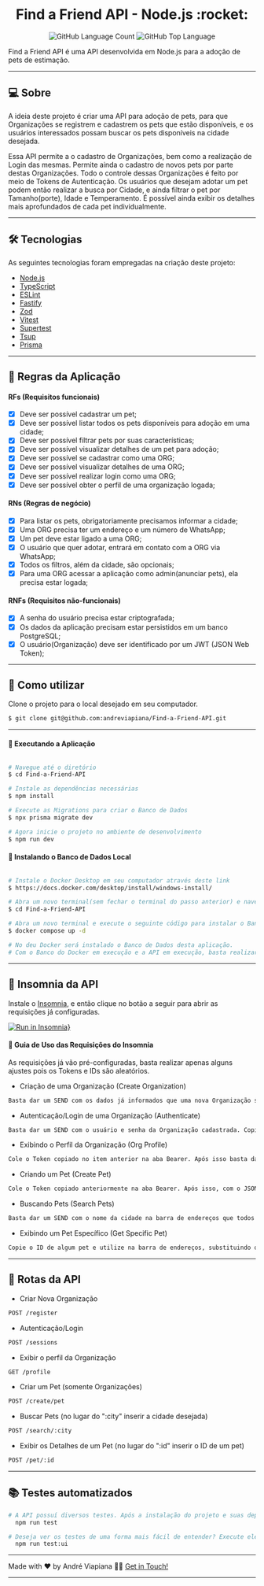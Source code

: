 <p align="center">
  <h1 align="center">Find a Friend API - Node.js :rocket:</h1>
</p>

<p align="center" margin-top="25px" >
  <img alt="GitHub Language Count" src="https://img.shields.io/github/languages/count/andreviapiana/Find-a-Friend-API" />

  <img alt="GitHub Top Language" src="https://img.shields.io/github/languages/top/andreviapiana/Find-a-Friend-API" />
</p>


Find a Friend API é uma API desenvolvida em Node.js para a adoção de pets de estimação.

___

## 💻 Sobre
A ideia deste projeto é criar uma API para adoção de pets, para que Organizações se registrem e cadastrem os pets que estão disponíveis, e os usuários interessados possam buscar os pets disponíveis na cidade desejada.

Essa API permite a o cadastro de Organizações, bem como a realização de Login das mesmas. Permite ainda o cadastro de novos pets por parte destas Organizações. Todo o controle dessas Organizações é feito por meio de Tokens de Autenticação. Os usuários que desejam  adotar um pet podem então realizar a busca por Cidade, e ainda filtrar o pet por Tamanho(porte), Idade e Temperamento. É possível ainda exibir os detalhes mais aprofundados de cada pet individualmente.

___

## 🛠 Tecnologias

As seguintes tecnologias foram empregadas na criação deste projeto:

- [Node.js](https://nodejs.org/en)
- [TypeScript](https://www.typescriptlang.org/)
- [ESLint](https://eslint.org/)
- [Fastify](https://www.npmjs.com/package/fastify)
- [Zod](https://www.npmjs.com/package/zod)
- [Vitest](https://vitest.dev/)
- [Supertest](https://www.npmjs.com/package/supertest)
- [Tsup](https://tsup.egoist.dev/)
- [Prisma](https://www.prisma.io/)

___

## 🚀 Regras da Aplicação

#### RFs (Requisitos funcionais)

- [x] Deve ser possível cadastrar um pet;
- [x] Deve ser possível listar todos os pets disponíveis para adoção em uma cidade;
- [x] Deve ser possível filtrar pets por suas características;
- [x] Deve ser possível visualizar detalhes de um pet para adoção;
- [x] Deve ser possível se cadastrar como uma ORG;
- [x] Deve ser possível visualizar detalhes de uma ORG;
- [x] Deve ser possível realizar login como uma ORG;
- [x] Deve ser possível obter o perfil de uma organização logada;

#### RNs (Regras de negócio)

- [x] Para listar os pets, obrigatoriamente precisamos informar a cidade;
- [x] Uma ORG precisa ter um endereço e um número de WhatsApp;
- [x] Um pet deve estar ligado a uma ORG;
- [x] O usuário que quer adotar, entrará em contato com a ORG via WhatsApp;
- [x] Todos os filtros, além da cidade, são opcionais;
- [x] Para uma ORG acessar a aplicação como admin(anunciar pets), ela precisa estar logada;

#### RNFs (Requisitos não-funcionais)

- [x] A senha do usuário precisa estar criptografada;
- [x] Os dados da aplicação precisam estar persistidos em um banco PostgreSQL;
- [x] O usuário(Organização) deve ser identificado por um JWT (JSON Web Token);

___

## 🚀 Como utilizar

Clone o projeto para o local desejado em seu computador.

```bash
$ git clone git@github.com:andreviapiana/Find-a-Friend-API.git
```
___

#### 🚧 Executando a Aplicação
```bash

# Navegue até o diretório
$ cd Find-a-Friend-API

# Instale as dependências necessárias
$ npm install

# Execute as Migrations para criar o Banco de Dados
$ npx prisma migrate dev

# Agora inicie o projeto no ambiente de desenvolvimento
$ npm run dev

```

#### 🚧 Instalando o Banco de Dados Local
```bash

# Instale o Docker Desktop em seu computador através deste link
$ https://docs.docker.com/desktop/install/windows-install/

# Abra um novo terminal(sem fechar o terminal do passo anterior) e navegue até o diretório
$ cd Find-a-Friend-API

# Abra um novo terminal e execute o seguinte código para instalar o Banco(o Docker deve estar instalado e em execução)
$ docker compose up -d

# No deu Docker será instalado o Banco de Dados desta aplicação.
# Com o Banco do Docker em execução e a API em execução, basta realizar as requisições pelo Insomnia.

```

___

## 📇 Insomnia da API

Instale o [Insomnia](https://insomnia.rest/download), e então clique no botão a seguir para abrir as requisições já configuradas.

[![Run in Insomnia}](https://insomnia.rest/images/run.svg)](https://insomnia.rest/run/?label=Gympass-API-Solid&uri=https%3A%2F%2Fraw.githubusercontent.com%2Fandreviapiana%2FFinda-a-Friend-API%2Fmaster%2Fexport%3Ftoken%3DGHSAT0AAAAAACFDS6KMMHVECV6EDCDCZNKEZKL2LHQ)

#### 🚀 Guia de Uso das Requisições do Insomnia
As requisições já vão pré-configuradas, basta realizar apenas alguns ajustes pois os Tokens e IDs são aleatórios.

- Criação de uma Organização (Create Organization)
```bash
Basta dar um SEND com os dados já informados que uma nova Organização será cadastrada.
```

- Autenticação/Login de uma Organização (Authenticate)
```bash
Basta dar um SEND com o usuário e senha da Organização cadastrada. Copie o Token que será Retornado nesse passo.
```

- Exibindo o Perfil da Organização (Org Profile)
```bash
Cole o Token copiado no item anterior na aba Bearer. Após isso basta dar SEND que os dados da Organização serão exibidos.
```

- Criando um Pet (Create Pet)
```bash
Cole o Token copiado anteriormente na aba Bearer. Após isso, com o JSON já tendo os dados do Pet, basta dar SEND que ele será criado.
```

- Buscando Pets (Search Pets)
```bash
Basta dar um SEND com o nome da cidade na barra de endereços que todos os pets dela serão exibidos. Se quiser filtrar por Idade, Temperamento e Tamanho, utilize a aba Query.
```

- Exibindo um Pet Específico (Get Specific Pet)
```bash
Copie o ID de algum pet e utilize na barra de endereços, substituindo o ID que já está preenchido nela. Todos os dados do Pet em questão serão exibidos.
```
___

## 🔀 Rotas da API

- Criar Nova Organização
```bash
POST /register
```

- Autenticação/Login
```bash
POST /sessions
```

- Exibir o perfil da Organização
```bash
GET /profile
```

- Criar um Pet (somente Organizações)
```bash
POST /create/pet
```

- Buscar Pets (no lugar do ":city" inserir a cidade desejada)
```bash
POST /search/:city
```

- Exibir os Detalhes de um Pet (no lugar do ":id" inserir o ID de um pet)
```bash
POST /pet/:id
```

___

## 📚 Testes automatizados

```bash
# A API possuí diversos testes. Após a instalação do projeto e suas depêndencias:
  npm run test
```

```bash
# Deseja ver os testes de uma forma mais fácil de entender? Execute eles pela UI(eles vão abrir no navegador):
  npm run test:ui
```

___

Made with ❤️ by André Viapiana 👋🏽 [Get in Touch!](https://www.linkedin.com/in/andreviapiana/)

---
